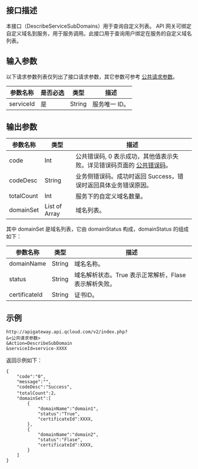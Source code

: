 ## 接口描述

本接口（DescribeServiceSubDomains）用于查询自定义列表。
API 网关可绑定自定义域名到服务，用于服务调用。此接口用于查询用户绑定在服务的自定义域名列表。


## 输入参数

以下请求参数列表仅列出了接口请求参数，其它参数可参考 [公共请求参数](/document/api/213/6976)。

| 参数名称      | 是否必选 | 类型     | 描述      |
| --------- | ---- | ------ | ------- |
| serviceId | 是    | String | 服务唯一 ID。 |

## 输出参数

| 参数名称       | 类型            | 描述                                       |
| ---------- | ------------- | ---------------------------------------- |
| code       | Int           | 公共错误码, 0 表示成功，其他值表示失败。详见错误码页面的 <a href="http://tcecqpoc.fsphere.cn/doc/api/372/%E9%94%99%E8%AF%AF%E7%A0%81#1.E3.80.81.E5.85.AC.E5.85.B1.E9.94.99.E8.AF.AF.E7.A0.81" title="公共错误码">公共错误码</a>。 |
| codeDesc   | String        | 业务侧错误码。成功时返回 Success，错误时返回具体业务错误原因。       |
| totalCount | Int           | 服务下的自定义域名数量。                             |
| domainSet  | List of Array | 域名列表。                                    |

其中 domainSet 是域名列表，它由 domainStatus 构成，domainStatus 的组成如下：

| 参数名称          | 类型     | 描述                             |
| ------------- | ------ | ------------------------------ |
| domainName    | String | 域名名称。                          |
| status        | String | 域名解析状态。True 表示正常解析，Flase 表示解析失败。 |
| certificateId | String | 证书ID。                          |


## 示例 
```
http://apigateway.api.qcloud.com/v2/index.php?
&<公共请求参数>
&Action=DescribeSubDomain
&serviceId=service-XXXX
```
返回示例如下：
```
{
    "code":"0",
    "message":"",
    "codeDesc":"Success",
	"totalCount":2，
	"domainSet":[
		{
			"domainName":"domain1",
			"status":"True",
			"certificateId":XXXX,
		},
		{
			"domainName":"domain2",
			"status":"Flase",
			"certificateId":XXXX,
		}
	]
}
```





